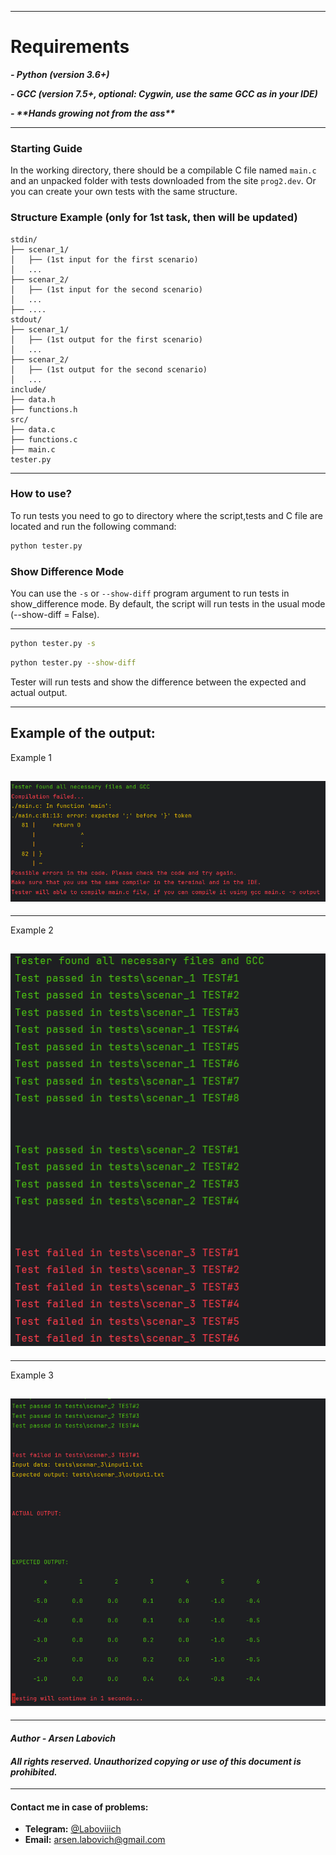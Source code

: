
---
<h1>Requirements</h1>

_**- Python (version 3.6+)**_

**_- GCC (version 7.5+, optional: Cygwin, use the same GCC as in your IDE)_**



**_- \*\*Hands growing not from the ass\*\*_**

--- 

### **Starting Guide**

In the working directory, there should be a compilable C file named `main.c`
and an unpacked folder with tests downloaded from the site `prog2.dev`.
Or you can create your own tests with the same structure.

### **Structure Example (only for 1st task, then will be updated)**
```
stdin/
├── scenar_1/
│   ├── (1st input for the first scenario)
│   ...
├── scenar_2/
│   ├── (1st input for the second scenario)
│   ...
├── ....
stdout/
├── scenar_1/
│   ├── (1st output for the first scenario)
│   ...
├── scenar_2/
│   ├── (1st output for the second scenario)
│   ...
include/
├── data.h
├── functions.h
src/
├── data.c
├── functions.c
├── main.c
tester.py
```
---
### **How to use?**
To run tests you need to go to directory where 
the script,tests and C file are located and run the following command:

```bash
python tester.py
``` 

### **Show Difference Mode**
You can use the `-s` or `--show-diff` program argument to run tests in show\_difference mode.
By default, the script will run tests in the usual mode (--show-diff = False).

---
 
```bash
python tester.py -s 
``` 
```bash
python tester.py --show-diff
``` 
Tester will run tests and show the difference between the expected and actual output.


---
Example of the output:
---

Example 1

![example1](example_pictures/compilation_failed_example.png)
---
---

Example 2

![example2](example_pictures/passed_and_failed_tests_example.png)
---
---

Example 3

![Example3](example_pictures/show_difference_example.png)
---
---

#### *Author - Arsen Labovich*

#### *All rights reserved. Unauthorized copying or use of this document is prohibited.*

---


#### Contact me in case of problems:

- **Telegram:** [@Laboviiich](https://t.me/Laboviiich)
- **Email:** [arsen.labovich@gmail.com](mailto:arsen.labovich@gmail.com)